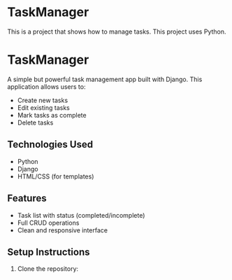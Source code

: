 # TaskManager
This is a project that shows how to manage tasks.
This project uses Python.
# TaskManager

A simple but powerful task management app built with Django. This application allows users to:

- Create new tasks
- Edit existing tasks
- Mark tasks as complete
- Delete tasks

## Technologies Used
- Python
- Django
- HTML/CSS (for templates)

## Features
- Task list with status (completed/incomplete)
- Full CRUD operations
- Clean and responsive interface

## Setup Instructions

1. Clone the repository: